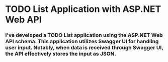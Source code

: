 # TODO List Application with ASP.NET Web API
### I've developed a TODO List application using the ASP.NET Web API schema. This application utilizes Swagger UI for handling user input. Notably, when data is received through Swagger UI, the API effectively stores the input as JSON.
